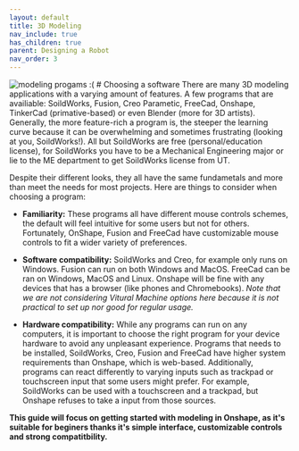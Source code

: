 ```yaml
---
layout: default
title: 3D Modeling
nav_include: true
has_children: true
parent: Designing a Robot
nav_order: 3
---
```

<img src="{{ '/_assets/images/modeling_progams.png' | prepend: site.baseurl }}" alt="modeling progams :(">
# Choosing a software
There are many 3D modeling applications with a varying amount of features. A few programs that are availiable: SoildWorks, Fusion, Creo Parametic, FreeCad, Onshape, TinkerCad (primative-based) or even Blender (more for 3D artists). Generally, the more feature-rich a program is, the steeper the learning curve because it can be overwhelming and sometimes frustrating (looking at you, SoildWorks!). All but SoildWorks are free (personal/education license), for SoildWorks you have to be a Mechanical Engineering major or lie to the ME department to get SoildWorks license from UT.

Despite their different looks, they all have the same fundametals and more than meet the needs for most projects. Here are things to consider when choosing a program:

- **Familiarity:** These programs all have different mouse controls schemes, the default will feel intuitive for some users but not for others. Fortunately, OnShape, Fusion and FreeCad have customizable mouse controls to fit a wider variety of preferences.

- **Software compatibility:** SoildWorks and Creo, for example only runs on Windows. Fusion can run on both Windows and MacOS. FreeCad can be ran on Windows, MacOS and Linux. Onshape will be fine with any devices that has a browser (like phones and Chromebooks). _Note that we are not considering Vitural Machine options here because it is not practical to set up nor good for regular usage._

- **Hardware compatibility:** While any programs can run on any computers, it is important to choose the right program for your device hardware to avoid any unpleasant experience. Programs that needs to be installed, SoildWorks, Creo, Fusion and FreeCad have higher system requirements than Onshape, which is web-based. Additionally, programs can react differently to varying inputs such as trackpad or touchscreen input that some users might prefer. For example, SoildWorks can be used with a touchscreen and a trackpad, but Onshape refuses to take a input from those sources.

**This guide will focus on getting started with modeling in Onshape, as it's suitable for beginers thanks it's simple interface, customizable controls and strong compatitbility.** 


<!-- this file is for the section drop down bar -->